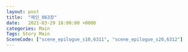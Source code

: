 ```yaml
---
layout: post
title:  "메인_063장"
date:   2021-03-29 18:00:00 +0000
categories: Main
Tags: Story Main
SceneCode: ["scene_epilogue_s10,6311", "scene_epilogue_s20,6312"]
---
```

